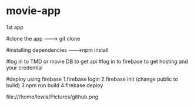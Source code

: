 # movie-app
1st app

#clone the app
---> git clone <linK>

#installing dependencies
--->npm install

#log in to TMD or movie DB to get api
#log in to firebase to get hosting and your credential

#deploy using firebase
1.firebase login
2.firebase init
(change public to build)
3.npm run build
4.firebase deploy


file:///home/lewis/Pictures/github.png

